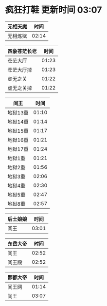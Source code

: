 # 疯狂打鞋 更新时间 03:07

| 无相天魔   | 时间    |
|--------|-------|
| 无相炼狱 | 02:14 |

| 四象苍茫长老   | 时间    |
|--------|-------|
| 苍茫大厅 | 01:23 |
| 苍茫大厅掉 | 01:23 |
| 虚无之关 | 01:22 |
| 虚无之关掉 | 01:22 |

| 间王   | 时间    |
|--------|-------|
| 地狱13重 | 01:10 |
| 地狱14重 | 01:14 |
| 地狱15重 | 01:17 |
| 地狱16重 | 01:21 |
| 地狱17重 | 01:24 |
| 地狱1重 | 01:21 |
| 地狱2重 | 01:56 |
| 地狱3重 | 02:06 |
| 地狱4重 | 02:30 |
| 地狱5重 | 02:47 |
| 地狱8重 | 02:57 |

| 后土娘娘   | 时间    |
|--------|-------|
| 阎王 | 03:01 |

| 东岳大帝   | 时间    |
|--------|-------|
| 阎王 | 02:52 |
| 阎王殿 | 02:52 |

| 酆都大帝   | 时间    |
|--------|-------|
| 间王网 | 01:14 |
| 阎王 | 03:07 |